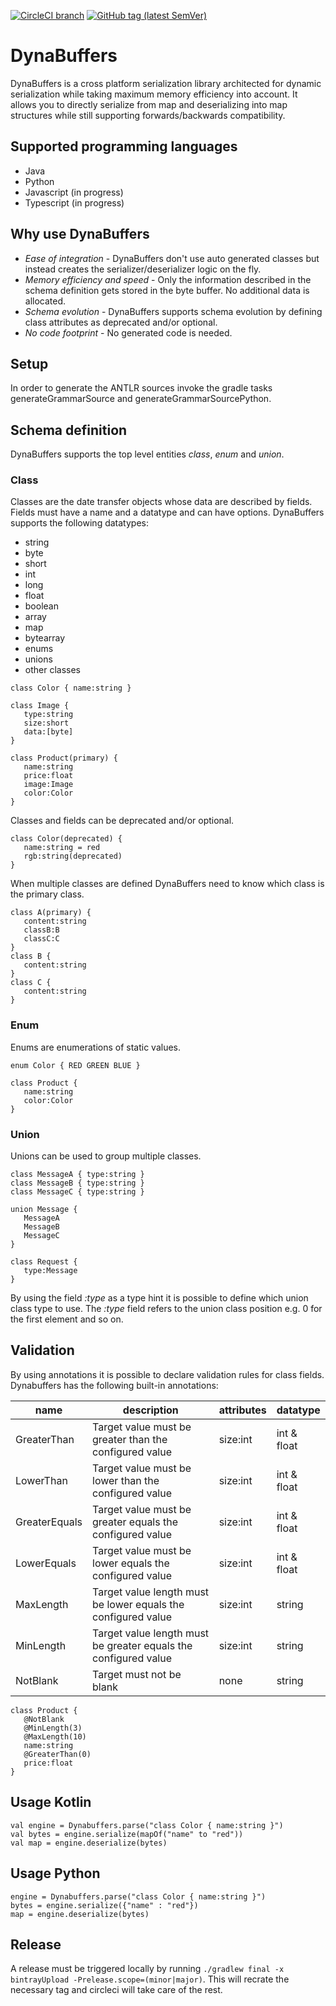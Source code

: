 [![CircleCI branch](https://img.shields.io/circleci/project/github/leftshiftone/dynabuffers/master.svg?style=flat-square)](https://circleci.com/gh/leftshiftone/dynabuffers)
[![GitHub tag (latest SemVer)](https://img.shields.io/github/tag/leftshiftone/dynabuffers.svg?style=flat-square)](https://github.com/leftshiftone/dynabuffers/tags)

# DynaBuffers

DynaBuffers is a cross platform serialization library architected for dynamic serialization while taking maximum memory efficiency into account. 
It allows you to directly serialize from map and deserializing into map structures while still supporting forwards/backwards compatibility.

## Supported programming languages
* Java
* Python
* Javascript (in progress)
* Typescript (in progress)

## Why use DynaBuffers

* *Ease of integration* - DynaBuffers don't use auto generated classes but instead creates the serializer/deserializer logic on the fly. 
* *Memory efficiency and speed* - Only the information described in the schema definition gets stored in the byte buffer. No additional data is allocated.
* *Schema evolution* - DynaBuffers supports schema evolution by defining class attributes as deprecated and/or optional.
* *No code footprint* - No generated code is needed.

## Setup
In order to generate the ANTLR sources invoke the gradle tasks generateGrammarSource and generateGrammarSourcePython.

## Schema definition

DynaBuffers supports the top level entities *class*, *enum* and *union*.

### Class

Classes are the date transfer objects whose data are described by fields. Fields must have a name and a datatype and
can have options. DynaBuffers supports the following datatypes:
* string
* byte
* short
* int
* long
* float
* boolean
* array
* map
* bytearray
* enums
* unions
* other classes 

````
class Color { name:string }

class Image {
   type:string
   size:short
   data:[byte]
}

class Product(primary) {
   name:string
   price:float
   image:Image
   color:Color
}
````

Classes and fields can be deprecated and/or optional.
````
class Color(deprecated) { 
   name:string = red
   rgb:string(deprecated) 
}
````

When multiple classes are defined DynaBuffers need to know which class is the primary class.
````
class A(primary) {
   content:string
   classB:B
   classC:C
}
class B {
   content:string
}
class C {
   content:string
}
````

### Enum

Enums are enumerations of static values.

````
enum Color { RED GREEN BLUE }

class Product {
   name:string
   color:Color
}
````

### Union

Unions can be used to group multiple classes.

````
class MessageA { type:string }
class MessageB { type:string }
class MessageC { type:string }

union Message { 
   MessageA
   MessageB
   MessageC
}

class Request {
   type:Message
}
````

By using the field *:type* as a type hint it is possible to define which union class type to use.
The *:type* field refers to the union class position e.g. 0 for the first element and so on.

## Validation
By using annotations it is possible to declare validation rules for class fields.
Dynabuffers has the following built-in annotations:

| name          | description                                                     | attributes | datatype    |
|---------------|-----------------------------------------------------------------|------------|-------------|        
| GreaterThan   | Target value must be greater than the configured value          | size:int   | int & float |
| LowerThan     | Target value must be lower than the configured value            | size:int   | int & float |
| GreaterEquals | Target value must be greater equals the configured value        | size:int   | int & float |
| LowerEquals   | Target value must be lower equals the configured value          | size:int   | int & float |
| MaxLength     | Target value length must be lower equals the configured value   | size:int   | string      |
| MinLength     | Target value length must be greater equals the configured value | size:int   | string      |
| NotBlank      | Target must not be blank                                        | none       | string      |

````
class Product {
   @NotBlank
   @MinLength(3)
   @MaxLength(10)
   name:string
   @GreaterThan(0)
   price:float
}  
````

## Usage Kotlin
````
val engine = Dynabuffers.parse("class Color { name:string }")
val bytes = engine.serialize(mapOf("name" to "red"))
val map = engine.deserialize(bytes)
````

## Usage Python
````
engine = Dynabuffers.parse("class Color { name:string }")
bytes = engine.serialize({"name" : "red"})
map = engine.deserialize(bytes)
````

## Release

A release must be triggered locally by running `./gradlew final -x bintrayUpload -Prelease.scope=(minor|major)`.
This will recrate the necessary tag and circleci will take care of the rest.
